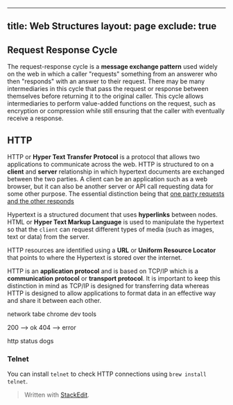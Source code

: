 
---
title: Web Structures
layout: page
exclude: true
---
## Request Response Cycle
The request-response cycle is a **message exchange pattern** used widely on the web in which a caller "requests" something from an answerer who then "responds" with an answer to their request. There may be many intermediaries in this cycle that pass the request or response between themselves before returning it to the original caller. This cycle allows intermediaries to perform value-added functions on the request, such as encryption or compression while still ensuring that the caller with eventually receive a response.

## HTTP
HTTP or **Hyper Text Transfer Protocol** is a protocol that allows two applications to communicate across the web. HTTP is structured to on a **client** and **server** relationship in which hypertext documents are exchanged between the two parties. A client can be an application such as a web browser, but it can also be another server or API call requesting data for some other purpose. The essential distinction being that [one party requests and the other responds](#request-response-cycle) 

Hypertext is a structured document that uses **hyperlinks** between nodes. HTML or **Hyper Text Markup Language** is used to manipulate the hypertext so that the `client` can request different types of media (such as images, text or data) from the server.

HTTP resources are identified using a **URL** or **Uniform Resource Locator** that points to where the Hypertext is stored over the internet.


HTTP is an **application protocol** and is based on TCP/IP which is a **communication protocol** or **transport protocol**. It is important to keep this distinction in mind as TCP/IP is designed for transferring data whereas HTTP is designed to allow applications to format data in an effective way and share it between each other.


network tabe chrome dev tools

200 --> ok
404 --> error

http status dogs

### Telnet
You can install `telnet` to check HTTP connections using `brew install telnet`.
> Written with [StackEdit](https://stackedit.io/).
<!--stackedit_data:
eyJoaXN0b3J5IjpbLTk0NjM0ODEsLTYyODIwNjc0Niw2NDIwNz
AzNjUsMTc5MTQ4NzgxMCw5MzA2NzY0NDcsMTY0MDI3OTE3LC0y
MTQ0MjAwOTI3XX0=
-->